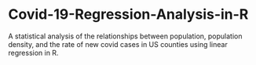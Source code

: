 # Covid-19-Regression-Analysis-in-R
A statistical analysis of the relationships between population, population density, and the rate of new covid cases in US counties using linear regression in R.
